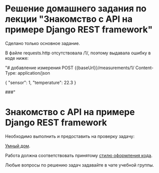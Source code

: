 # Решение домашнего задания по лекции "Знакомство с API на примере Django REST framework"

Сделано только основное задание.

В файле requests.http отсутствовала /1/, поэтому выдавала ошибку в коде ниже:

"# добавление измерения
POST {{baseUrl}}/measurements/1/
Content-Type: application/json

{
  "sensor": 1,
  "temperature": 22.3
}

###"

# Знакомство с API на примере Django REST framework

Необходимо выполнить и предоставить на проверку задачу:

[Умный дом](./smart_home).

Работа должна соответствовать принятому [стилю оформления кода](https://github.com/netology-code/codestyle/tree/master/python).

Любые вопросы по решению задач задавайте в чате учебной группы.
